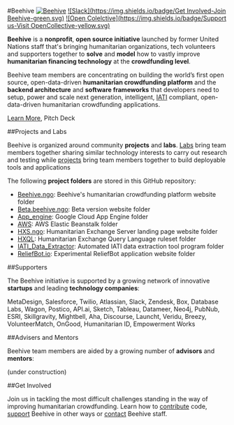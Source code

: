 #Beehive
[![Beehive](https://img.shields.io/badge/Website-Beehive.ngo-blue.svg)](https://beehive.ngo) [![Slack](https://img.shields.io/badge/Get Involved-Join Beehive-green.svg)](https://github.com/BeehiveNGO/Beehive/wiki/Contribute) [![Open Colelctive](https://img.shields.io/badge/Support us-Visit OpenCollective-yellow.svg)](https://opencollective.com/beehive)

**Beehive** is a **nonprofit**, **open source initiative** launched by former United Nations staff that's bringing humanitarian organizations, tech volunteers and supporters together to **solve** and **model** how to vastly improve **humanitarian financing technology** at the **crowdfunding level**.

Beehive team members are concentrating on building the world’s first open source, open-data-driven **humanitarian crowdfunding platform** and the **backend architecture** and **software frameworks** that developers need to setup, power and scale next generation, intelligent, [IATI](https://github.com/BeehiveNGO/Beehive/wiki/IATI) compliant, open-data-driven humanitarian crowdfunding applications.

[Learn More](https://github.com/BeehiveNGO/Beehive/wiki/About-Beehive), Pitch Deck

##Projects and Labs

Beehive is organized around community **projects** and **labs**. [Labs](https://github.com/BeehiveNGO/Beehive/wiki/Labs) bring team members together sharing similar technology interests to carry out research and testing while [projects](https://github.com/BeehiveNGO/Beehive/wiki/Project-List) bring team members together to build deployable tools and applications


The following **project folders** are stored in this GitHub repository:

- [Beehive.ngo](https://github.com/BeehiveNGO/Beehive/tree/master/beehive.ngo): Beehive's humanitarian crowdfunding platform website folder
- [Beta.beehive.ngo](https://github.com/BeehiveNGO/Beehive/tree/master/beta.beehive.ngo): Beta version website folder
- [App_engine](https://github.com/BeehiveNGO/Beehive/tree/master/app_engine): Google Cloud App Engine folder
- [AWS](https://github.com/BeehiveNGO/Beehive/tree/master/aws): AWS Elastic Beanstalk folder
- [HXS.ngo](https://github.com/BeehiveNGO/Beehive/tree/master/hxs.ngo): Humanitarian Exchange Server landing page website folder
- [HXQL](https://github.com/BeehiveNGO/Beehive/tree/master/hxql): Humanitarian Exchange Query Language ruleset folder
- [IATI_Data_Extractor](https://github.com/BeehiveNGO/Beehive/tree/master/extractor): Automated IATI data extraction tool program folder
- [ReliefBot.io](https://github.com/BeehiveNGO/Beehive/tree/master/reliefbot.io): Experimental ReliefBot application website folder

##Supporters

The Beehive initiative is supported by a growing network of innovative **startups** and leading **technology companies**:

MetaDesign, Salesforce, Twilio, Atlassian, Slack, Zendesk, Box, Database Labs, Wagon, Postico, API.ai, Sketch, Tableau, Datameer, Neo4j, PubNub, ESRI, Skillgravity, Mightbell, Aha, Discourse, Launcht, Veridu, Breezy, VolunteerMatch, OnGood, Humanitarian ID, Empowerment Works

##Advisers and Mentors

Beehive team members are aided by a growing number of **advisors** and **mentors**:

(under construction)

##Get Involved

Join us in tackling the most difficult challenges standing in the way of improving humanitarian crowdfunding. Learn how to [contribute](https://github.com/BeehiveNGO/Beehive/wiki/Contribute) code, [support](https://github.com/BeehiveNGO/Beehive/wiki/Support) Beehive in other ways or [contact](https://github.com/BeehiveNGO/Beehive/wiki/Contact) Beehive staff.
